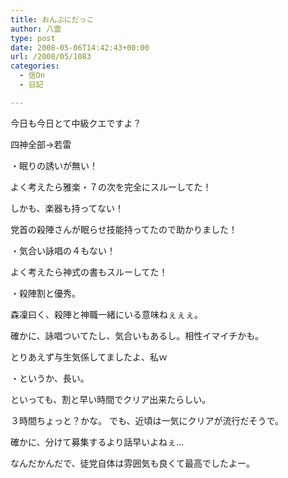 ```yaml
---
title: おんぶにだっこ
author: 八雲
type: post
date: 2008-05-06T14:42:43+00:00
url: /2008/05/1083
categories:
  - 信On
  - 日記

---
```

今日も今日とて中級クエですよ？

四神全部→若雷
  
・眠りの誘いが無い！
  
よく考えたら雅楽・７の次を完全にスルーしてた！
  
しかも、楽器も持ってない！
  
党首の殺陣さんが眠らせ技能持ってたので助かりました！

・気合い詠唱の４もない！
  
よく考えたら神式の書もスルーしてた！

・殺陣割と優秀。
   
森凜曰く、殺陣と神職一緒にいる意味ねぇぇぇ。
  
確かに、詠唱ついてたし、気合いもあるし。相性イマイチかも。
  
とりあえず与生気係してましたよ、私ｗ

・というか、長い。
  
といっても、割と早い時間でクリア出来たらしい。
  
３時間ちょっと？かな。 でも、近頃は一気にクリアが流行だそうで。
  
確かに、分けて募集するより話早いよねぇ…

なんだかんだで、徒党自体は雰囲気も良くて最高でしたよー。